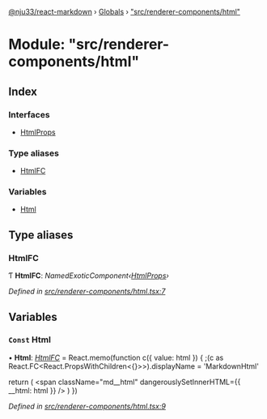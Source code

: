 [@nju33/react-markdown](../README.md) › [Globals](../globals.md) › ["src/renderer-components/html"](_src_renderer_components_html_.md)

# Module: "src/renderer-components/html"

## Index

### Interfaces

* [HtmlProps](../interfaces/_src_renderer_components_html_.htmlprops.md)

### Type aliases

* [HtmlFC](_src_renderer_components_html_.md#htmlfc)

### Variables

* [Html](_src_renderer_components_html_.md#const-html)

## Type aliases

###  HtmlFC

Ƭ **HtmlFC**: *NamedExoticComponent‹[HtmlProps](../interfaces/_src_renderer_components_html_.htmlprops.md)›*

*Defined in [src/renderer-components/html.tsx:7](https://github.com/nju33/react-markdown/blob/5327386/src/renderer-components/html.tsx#L7)*

## Variables

### `Const` Html

• **Html**: *[HtmlFC](_src_renderer_components_html_.md#htmlfc)* = React.memo(function c({ value: html }) {
  ;(c as React.FC<React.PropsWithChildren<{}>>).displayName = 'MarkdownHtml'

  return (
    <span className="md__html" dangerouslySetInnerHTML={{ __html: html }} />
  )
})

*Defined in [src/renderer-components/html.tsx:9](https://github.com/nju33/react-markdown/blob/5327386/src/renderer-components/html.tsx#L9)*
